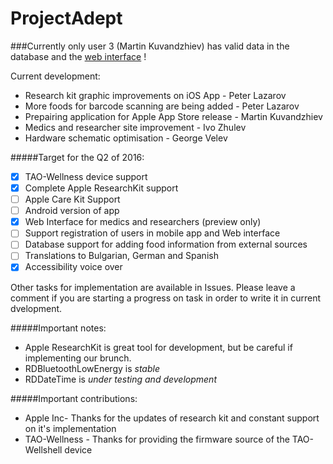 # ProjectAdept

###Currently only user 3 (Martin Kuvandzhiev) has valid data in the database and the [web interface](adept.rapiddevcrew.com) !

Current development:
* Research kit graphic improvements on iOS App - Peter Lazarov
* More foods for barcode scanning are being added - Peter Lazarov
* Prepairing application for Apple App Store release - Martin Kuvandzhiev
* Medics and researcher site improvement - Ivo Zhulev
* Hardware schematic optimisation - George Velev

#####Target for the Q2 of 2016:
- [x] TAO-Wellness device support
- [x] Complete Apple ResearchKit support
- [ ] Apple Care Kit Support
- [ ] Android version of app
- [x] Web Interface for medics and researchers (preview only)
- [ ] Support registration of users in mobile app and Web interface
- [ ] Database support for adding food information from external sources
- [ ] Translations to Bulgarian, German and Spanish
- [x] Accessibility voice over

Other tasks for implementation are available in Issues. Please leave a comment if you are starting a progress on task in order to write it in current dvelopment.

#####Important notes:
* Apple ResearchKit is great tool for development, but be careful if implementing our brunch.
* RDBluetoothLowEnergy is *stable*
* RDDateTime is *under testing and development*

#####Important contributions:
* Apple Inc-  Thanks for the updates of research kit and constant support on it's implementation
* TAO-Wellness - Thanks for providing the firmware source of the TAO-Wellshell device

